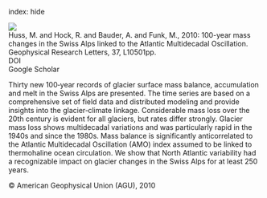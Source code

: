 index: hide

<div class="Citation">
    <div class="Citation-thumb CitationThumb-linked"  data-href="https://doi.org/10.1029/2010gl042616">
      <img src="https://static.claimspace.cloud/climate-study-static/refs/thumbs/10/Huss_et_al_2010-thumb.png" />
    </div>

  <div class="Citation-body">
    <div class="Citation-text">Huss, M. and Hock, R. and Bauder, A. and Funk, M., 2010: 100-year mass changes in the Swiss Alps linked to the Atlantic Multidecadal Oscillation. <span class="Article-journal">Geophysical Research Letters, </span><span class="Article-volume">37, </span>L10501pp.</div>
    <div class="Citation-links">
      <div class="CitationLink" data-href="https://doi.org/10.1029/2010gl042616">
        <div class="CitationLink-icon CitationLink-Doi"></div>
        <div class="CitationLink-text">DOI</div>
      </div>
      <div class="CitationLink" data-href="https://scholar.google.com/scholar?q=10.1029/2010gl042616">
        <div class="CitationLink-icon CitationLink-Scholar"></div>
        <div class="CitationLink-text">Google Scholar</div>
      </div>
    </div>
  </div>
</div>

Thirty new 100‐year records of glacier surface mass balance, accumulation and melt in the Swiss Alps are presented. The time series are based on a comprehensive set of field data and distributed modeling and provide insights into the glacier‐climate linkage. Considerable mass loss over the 20th century is evident for all glaciers, but rates differ strongly. Glacier mass loss shows multidecadal variations and was particularly rapid in the 1940s and since the 1980s. Mass balance is significantly anticorrelated to the Atlantic Multidecadal Oscillation (AMO) index assumed to be linked to thermohaline ocean circulation. We show that North Atlantic variability had a recognizable impact on glacier changes in the Swiss Alps for at least 250 years.

<div class="Citation-copy">
&copy; American Geophysical Union (AGU), 2010
</div>